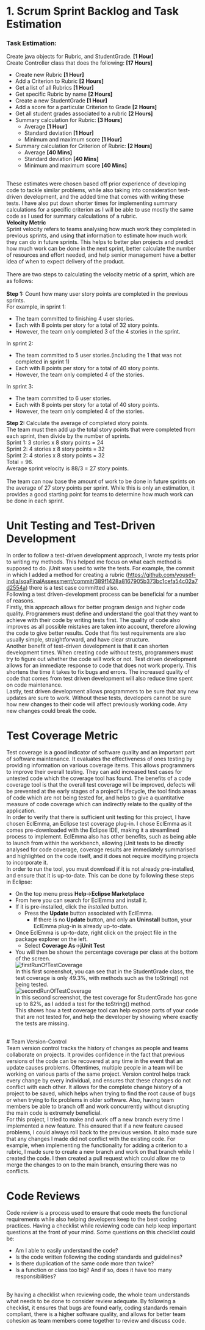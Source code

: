 # 1. Scrum Sprint Backlog and Task Estimation <br>
### Task Estimation: <br>
Create java objects for Rubric, and StudentGrade. <b>[1 Hour]</b><br>
Create Controller class that does the following: <b>[17 Hours]</b> 
- Create new Rubric <b>[1 Hour]</b>
- Add a Criterion to Rubric <b>[2 Hours]</b>
- Get a list of all Rubrics <b>[1 Hour]</b>
- Get specific Rubric by name <b>[2 Hours]</b>
- Create a new StudentGrade <b>[1 Hour]</b>
- Add a score for a particular Criterion to Grade <b>[2 Hours]</b>
- Get all student grades associated to a rubric <b>[2 Hours]</b>
- Summary calculation for Rubric: <b>[3 Hours]</b>
  - Average <b>[1 Hour]</b>
  - Standard deviation <b>[1 Hour]</b>
  - Minimum and maximum score <b>[1 Hour]</b>
- Summary calculation for Criterion of Rubric: <b>[2 Hours]</b>
  - Average <b>[40 Mins]</b>
  - Standard deviation <b>[40 Mins]</b>
  - Minimum and maximum score <b>[40 Mins]</b>

<br>
These estimates were chosen based off prior experience of developing code to tackle similar problems, while also taking into consideration test-driven development, and the added time that comes with writing these tests. I have also put down shorter times for implementing summary calculations for a specific criterion as I will be able to use mostly the same code as I used for summary calculations of a rubric.
<br>
<b>Velocity Metric</b><br>
Sprint velocity refers to teams analysing how much work they completed in previous sprints, and using that information to estimate how much work they can do in future sprints. This helps to better plan projects and predict how much work can be done in the next sprint, better calculate the number of resources and effort needed, and help senior management have a better idea of when to expect delivery of the product.<br>
<br>
There are two steps to calculating the velocity metric of a sprint, which are as follows:<br>
<br>
<b>Step 1:</b> Count how many user story points are completed in the previous sprints.<br>
For example, in sprint 1:

-  The team committed to finishing 4 user stories.
-  Each with 8 points per story for a total of 32 story points. 
-  However, the team only completed 3 of the 4 stories in the sprint.

In sprint 2:
- The team committed to 5 user stories.(including the 1 that was not completed in sprint 1)
- Each with 8 points per story for a total of 40 story points.
- However, the team only completed 4 of the stories.

In sprint 3:
- The team committed to 6 user stories.
- Each with 8 points per story for a total of 40 story points.
- However, the team only completed 4 of the stories.

<b>Step 2:</b> Calculate the average of completed story points.<br>
The team must then add up the total story points that were completed from each sprint, then divide by the number of sprints.<br>
Sprint 1: 3 stories x 8 story points = 24<br>
Sprint 2: 4 stories x 8 story points = 32<br>
Sprint 2: 4 stories x 8 story points = 32<br>
Total = 96.<br>
Average sprint velocity is 88/3 = 27 story points.<br>
<br>
The team can now base the amount of work to be done in future sprints on the average of 27 story points per sprint. While this is only an estimation, it provides a good starting point for teams to determine how much work can be done in each sprint.
<br>
# Unit Testing and Test-Driven Development<br>
In order to follow a test-driven development approach, I wrote my tests prior to writing my methods. This helped me focus on what each method is supposed to do. jUnit was used to write the tests. For example, the commit in which I added a method for creating a rubric (https://github.com/yousef-indja/sqaFinalAssessment/commit/389f1428a8167905b373bc1cefa54c02a7d2554a) there is a test case committed also. <br>
Following a test driven-development process can be beneficial for a number of reasons. 
<br>Firstly, this approach allows for better program design and higher code quality. Programmers must define and understand the goal that they want to achieve with their code by writing tests first. The quality of code also improves as all possible mistakes are taken into account, therefore allowing the code to give better results. Code that fits test requirements are also usually simple, straightforward, and have clear structure.
<br>Another benefit of test-driven development is that it can shorten development times. When creating code without tests, programmers must try to figure out whether the code will work or not. Test driven development allows for an immediate response to code that does not work properly. This shortens the time it takes to fix bugs and errors. The increased quality of code that comes from test driven development will also reduce time spent on code maintenance.
<br>Lastly, test driven development allows programmers to be sure that any new updates are sure to work. Without these tests, developers cannot be sure how new changes to their code will affect previously working code. Any new changes could break the code.
<br>
# Test Coverage Metric<br>
Test coverage is a good indicator of software quality and an important part of software maintenance. It evaluates the effectiveness of ones testing by providing information on various coverage items. This allows programmers to improve their overall testing. They can add increased test cases for untested code which the coverage tool has found. The benefits of a code coverage tool is that the overall test coverage will be improved, defects will be prevented at the early stages of a project's lifecycle, the tool finds areas of code which are not being tested for, and helps to give a quantitative measure of code coverage which can indirectly relate to the quality of the application.
<br>In order to verify that there is sufficient unit testing for this project, I have chosen EclEmma, an Eclipse test coverage plug-in. I chose EclEmma as it comes pre-downloaded with the Eclipse IDE, making it a streamlined process to implement. EclEmma also has other benefits, such as being able to launch from within the workbench, allowing jUnit tests to be directly analysed for code coverage, coverage results are immediately summarised and highlighted on the code itself, and it does not require modifying projects to incorporate it.
<br>In order to run the tool, you must download if it is not already pre-installed, and ensure that it is up-to-date. This can be done by following these steps in Eclipse: 
* On the top menu press <b>Help</b>-><b>Eclipse Marketplace</b>
* From here you can search for EclEmma and install it. 
* If it is pre-installed, click the *installed* button.
  * Press the <b>Update</b> button associated with EclEmma. 
	  * If there is no <b>Update</b> button, and only an <b>Uninstall</b> button, your EclEmma plug-in is already up-to-date.
* Once EclEmma is up-to-date, right click on the project file in the package explorer on the left. 
	* Select <b>Coverage As</b>-><b>jUnit Test</b>
* You will then be shown the percentage coverage per class at the bottom of the screen.
<br>![firstRunOfTestCoverage](images/jUnitTestPrior2.png)
<br>In this first screenshot, you can see that in the StudentGrade class, the test coverage is only 49.3%, with methods such as the toString() not being tested.
<br>![secondRunOfTestCoverage](images/jUnitTestAfter.png)
<br>In this second screenshot, the test coverage for StudentGrade has gone up to 82%, as I added a test for the toString() method.
<br>This shows how a test coverage tool can help expose parts of your code that are not tested for, and help the developer by showing where exactly the tests are missing.
<br>
# Team Version-Control<br>
Team version control tracks the history of changes as people and teams collaborate on projects. It provides confidence in the fact that previous versions of the code can be recovered at any time in the event that an update causes problems. Oftentimes, multiple people in a team will be working on various parts of the same project. Version control helps track every change by every individual, and ensures that these changes do not conflict with each other. It allows for the complete change history of a project to be saved, which helps when trying to find the root cause of bugs or when trying to fix problems in older software. Also, having team members be able to branch off and work concurrently without disrupting the main code is extremely beneficial. 
<br>For this project, I tried to make and work off a new branch every time I implemented a new feature. This ensured that if a new feature caused problems, I could always roll back to the previous version. It also made sure that any changes I made did not conflict with the existing code. For example, when implementing the functionality for adding a criterion to a rubric, I made sure to create a new branch and work on that branch while I created the code. I then created a pull request which could allow me to merge the changes to on to the main branch, ensuring there was no conflicts.

# Code Reviews<br>
Code review is a process used to ensure that code meets the functional requirements while also helping developers keep to the best coding practices. Having a checklist while reviewing code can help keep important questions at the front of your mind. Some questions on this checklist could be:
<br>
- Am I able to easily understand the code?
- Is the code written following the coding standards and guidelines?
- Is there duplication of the same code more than twice?
- Is a function or class too big? And if so, does it have too many responsibilities?<br>

<br>By having a checklist when reviewing code, the whole team understands what needs to be done to consider review adequate. By following a checklist, it ensures that bugs are found early, coding standards remain compliant, there is a higher software quality, and allows for better team cohesion as team members come together to review and discuss code.  
